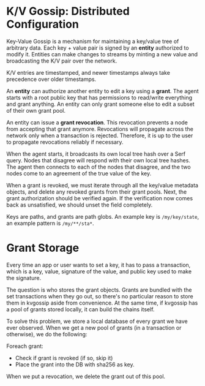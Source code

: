 K/V Gossip: Distributed Configuration
===================================

Key-Value Gossip is a mechanism for maintaining a key/value tree of arbitrary data. Each key + value pair is signed by an **entity** authorized to modify it. Entities can make changes to streams by minting a new value and broadcasting the K/V pair over the network.

K/V entries are timestamped, and newer timestamps always take precedence over older timestamps.

An **entity** can authorize another entity to edit a key using a **grant**. The agent starts with a root public key that has permissions to read/write everything and grant anything. An entity can only grant someone else to edit a subset of their own grant pool.

An entity can issue a **grant revocation**. This revocation prevents a node from accepting that grant anymore. Revocations will propagate across the network only when a transaction is rejected. Therefore, it is up to the user to propagate revocations reliably if necessary.

When the agent starts, it broadcasts its own local tree hash over a Serf query. Nodes that disagree will respond with their own local tree hashes. The agent then connects to each of the nodes that disagree, and the two nodes come to an agreement of the true value of the key.

When a grant is revoked, we must iterate through all the key/value metadata objects, and delete any revoked grants from their grant pools. Next, the grant authorization should be verified again. If the verification now comes back as unsatisfied, we should unset the field completely.

Keys are paths, and grants are path globs. An example key is `/my/key/state`, an example pattern is `/my/**/sta*`.

Grant Storage
=============

Every time an app or user wants to set a key, it has to pass a transaction, which is a key, value, signature of the value, and public key used to make the signature.

The question is who stores the grant objects. Grants are bundled with the set transactions when they go out, so there's no particular reason to store them in kvgossip aside from convenience. At the same time, if kvgossip has a pool of grants stored locally, it can build the chains itself.

To solve this problem, we store a local database of every grant we have ever observed. When we get a new pool of grants (in a transaction or otherwise), we do the following:

Foreach grant:

 - Check if grant is revoked (if so, skip it)
 - Place the grant into the DB with sha256 as key.

When we put a revocation, we delete the grant out of this pool.
